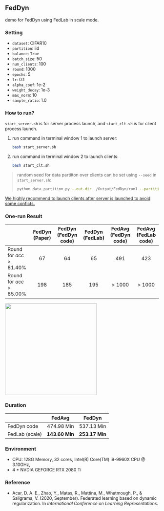 ## FedDyn

demo for FedDyn using FedLab in scale mode.

### Setting

- ``dataset``: CIFAR10
- `partition`: iid
- `balance`: `True`
- `batch_size`: 50
- ``num_clients``: 100
- `round`: 1000
- `epochs`: 5
- `lr`: 0.1
- `alpha_coef`: 1e-2
- `weight_decay`: 1e-3
- `max_norm`: 10
- `sample_ratio`: 1.0



### How to run?

`start_server.sh` is for server process launch, and `start_clt.sh` is for client process launch.

1. run command in terminal window 1 to launch server:

   ```bash
   bash start_server.sh
   ```

2. run command in terminal window 2 to launch clients:

   ```bash
   bash start_clt.sh
   ```

> random seed for data partiiton over clients can be set using `--seed` in `start_server.sh`:
>
> ```bash
> python data_partition.py --out-dir ./Output/FedDyn/run1 --partition iid --balance True --dataset cifar10 --num-clients ${ClientNum} --seed 1
> ```



<u>We highly recommend to launch clients after server is launched to avoid some conficts.</u>



### One-run Result

|                          | FedDyn (Paper) | FedDyn (FedDyn code) | FedDyn (FedLab) | FedAvg (FedDyn code) | FedAvg (FedLab code) |
| ------------------------ | :------------: | :------------------: | :-------------: | :------------------: | :------------------: |
| Round for  $acc>81.40\%$ |       67       |          64          |       65        |         491          |         423          |
| Round for  $acc>85.00\%$ |      198       |         185          |       195       |        > 1000        |        > 1000        |

<img src="./Output/CIFAR10_100_iid_plots.png" height=300>

### Duration

|                |     FedAvg     |     FedDyn     |
| -------------- | :------------: | :------------: |
| FedDyn code    |   474.98 Min   |   537.13 Min   |
| FedLab (scale) | __143.60 Min__ | __253.17 Min__ |

### Environment

- CPU: 128G Memory, 32 cores, Intel(R) Core(TM) i9-9960X CPU @ 3.10GHz, 
- 4 * NVDIA GEFORCE RTX 2080 Ti



### Reference

- Acar, D. A. E., Zhao, Y., Matas, R., Mattina, M., Whatmough, P., & Saligrama, V. (2020, September). Federated learning based on dynamic regularization. In *International Conference on Learning Representations*.


